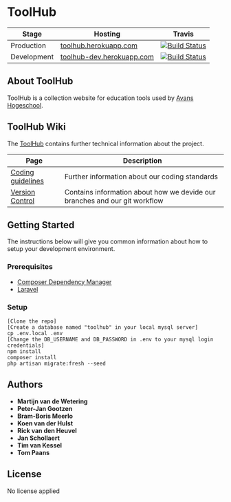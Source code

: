 # ToolHub

| Stage         | Hosting       | Travis        |
| ------------- | ------------- | ------------- |
| Production    | [toolhub.herokuapp.com](http://toolhub.herokuapp.com) | [![Build Status](https://travis-ci.com/Peter-JanGootzen/ToolHub.svg?token=gKkRerZGe1KXx3pyWUTq&branch=master)](https://travis-ci.com/Peter-JanGootzen/ToolHub) |
| Development   | [toolhub-dev.herokuapp.com](http://toolhub-dev.herokuapp.com) | [![Build Status](https://travis-ci.com/Peter-JanGootzen/ToolHub.svg?token=gKkRerZGe1KXx3pyWUTq&branch=dev)](https://travis-ci.com/Peter-JanGootzen/ToolHub) |

## About ToolHub

ToolHub is a collection website for education tools used by [Avans Hogeschool](http://www.avans.nl/).

## ToolHub Wiki

The [ToolHub](https://github.com/Peter-JanGootzen/ToolHub/wiki) contains further technical information about the project.

| Page       | Description |
| ------------- | ------------- |
| [Coding guidelines](https://github.com/Peter-JanGootzen/ToolHub/wiki/Coding-Guidelines) | Further information about our coding standards  |
| [Version Control](https://github.com/Peter-JanGootzen/ToolHub/wiki/Version-Control)  | Contains information about how we devide our branches and our git workflow  |

## Getting Started

The instructions below will give you common information about how to setup your development environment.

### Prerequisites

* [Composer Dependency Manager](https://getcomposer.org/)
* [Laravel](https://laravel.com/docs/5.6#installation)

### Setup

```
[Clone the repo]
[Create a database named "toolhub" in your local mysql server]
cp .env.local .env
[Change the DB_USERNAME and DB_PASSWORD in .env to your mysql login credentials]
npm install
composer install
php artisan migrate:fresh --seed
```

## Authors

* **Martijn van de Wetering**
* **Peter-Jan Gootzen**
* **Bram-Boris Meerlo**
* **Koen van der Hulst**
* **Rick van den Heuvel**
* **Jan Schollaert**
* **Tim van Kessel**
* **Tom Paans**

## License

No license applied
